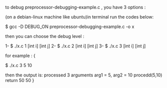 to debug preprocessor-debugging-example.c ,
you have 3 options :

(on a debian-linux machine like ubuntu)in terminal run the codes below:

$ gcc -D DEBUG_ON preprocessor-debugging-example.c -o x

then you can choose the debug level :

1- $ ./x.c 1 [int i] [int j]
2- $ ./x.c 2 [int i] [int j]
3- $ ./x.c 3 [int i] [int j]

for example :
{

$ ./x.c 3 5 10

then the output is:
    processed 3 arguments
    arg1 = 5, arg2 = 10
    procedd(5,10)
    return 50
    50
}